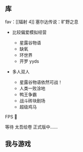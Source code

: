 ## 库

fav：[[辐射 4]] 塞尔达传说：旷野之息

- 比较偏爱模拟经营
	- 星露谷物语
	- 缺氧
	- 环世界
	- 开罗 yyds

- 多人双人
	- 星露谷物语依然可战！
	- 人类一败涂地
	- 鸭王争霸
	- 战斗砖块剧场
	- 超级鸡马

FPS 🙅

等待 太吾绘卷 正式版中……

## 我与游戏

<!--
似乎从小就被游戏吸引！

在我微弱的记忆里，好像我从小就会下某些游戏平台找单机玩，但，后来才知道了一个万恶之源——Steam

初一入坑了 lol，似乎是 s6 时候，和几个男同学周末三天两头连麦开黑。这个爱好甚至一直持续到高二...

初三毕业那年居然骗到父母买了 ps5 哈哈哈，主要的大作都是在这个时期玩的？ [[辐射 4]]、神秘海域、巫师、刺客信条 枭雄……

初三那年转学去外省，以前家里有电脑没必要，那时学会去网吧了 hh

当时我还是老师眼中so called“好学生”，

高三一年几乎没有碰游戏。

高三毕业我以为我终于有无尽的时间来享受游戏了，特地买了个游戏本神舟，但事实是我玩游戏的时间越来越少，有时几乎很长一段时间完全不玩，不知道是因为太忙（有段时间觉得看视频/玩游戏都太奢侈了，没有那么多时间可以给我挥霍）还是[[心血来潮的狐狸]]

有点像另一件比较嘲讽的事，我最初不知道有多期待《赛博朋克2077》，结果无数跳票居然最终口碑滑铁卢。

-->

